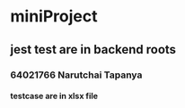 # miniProject
## jest test are in backend roots
### 64021766 Narutchai Tapanya
#### testcase are in xlsx file
